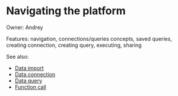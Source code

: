 <!-- TITLE: Use Cases: Accessing databases -->
<!-- SUBTITLE: -->

# Navigating the platform

Owner: Andrey

Features: navigation, connections/queries concepts, saved queries, creating connection, creating query, executing,
sharing

See also:

* [Data import](../../access/importing-data.md)
* [Data connection](../../access/data-connection.md)
* [Data query](../../access/data-query.md)
* [Function call](../../datagrok/functions/function-call.md)
